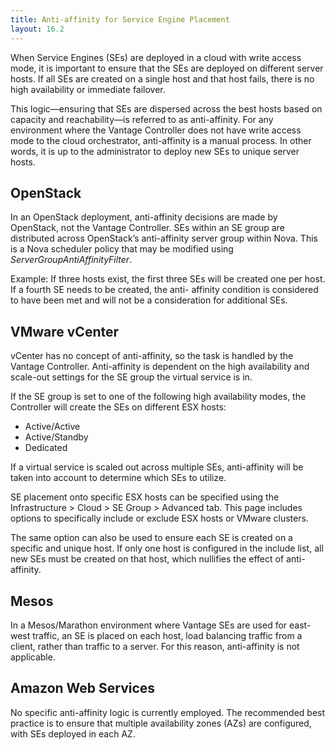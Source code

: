 ```yaml
---
title: Anti-affinity for Service Engine Placement
layout: 16.2
---
```

When Service Engines (SEs) are deployed in a cloud with write access mode, it is important to ensure that the SEs are deployed on different server hosts. If all SEs are created on a single host and that host fails, there is no high availability or immediate failover.

This logic—ensuring that SEs are dispersed across the best hosts based on capacity and reachability—is referred to as anti-affinity. For any environment where the Vantage Controller does not have write access mode to the cloud orchestrator, anti-affinity is a manual process. In other words, it is up to the administrator to deploy new SEs to unique server hosts.

## OpenStack

In an OpenStack deployment, anti-affinity decisions are made by OpenStack, not the Vantage Controller. SEs within an SE group are distributed across OpenStack’s anti-affinity server group within Nova. This is a Nova scheduler policy that may be modified using *ServerGroupAntiAffinityFilter*.

Example: If three hosts exist, the first three SEs will be created one per host. If a fourth SE needs to be created, the anti- affinity condition is considered to have been met and will not be a consideration for additional SEs.

## VMware vCenter

vCenter has no concept of anti-affinity, so the task is handled by the Vantage Controller. Anti-affinity is dependent on the high availability and scale-out settings for the SE group the virtual service is in.

If the SE group is set to one of the following high availability modes, the Controller will create the SEs on different ESX hosts:

* Active/Active 
* Active/Standby 
* Dedicated  

If a virtual service is scaled out across multiple SEs, anti-affinity will be taken into account to determine which SEs to utilize.

SE placement onto specific ESX hosts can be specified using the Infrastructure > Cloud > SE Group > Advanced tab. This page includes options to specifically include or exclude ESX hosts or VMware clusters.

The same option can also be used to ensure each SE is created on a specific and unique host. If only one host is configured in the include list, all new SEs must be created on that host, which nullifies the effect of anti-affinity.

## Mesos

In a Mesos/Marathon environment where Vantage SEs are used for east-west traffic, an SE is placed on each host, load balancing traffic from a client, rather than traffic to a server. For this reason, anti-affinity is not applicable.

## Amazon Web Services

No specific anti-affinity logic is currently employed. The recommended best practice is to ensure that multiple availability zones (AZs) are configured, with SEs deployed in each AZ.
